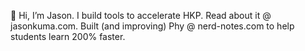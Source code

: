 👋 Hi, I’m Jason. I build tools to accelerate HKP. Read about it @ jasonkuma.com. Built (and improving) Phy @ nerd-notes.com to help students learn 200% faster. 


<!---
jasonkuma/jasonkuma is a ✨ special ✨ repository because its `README.md` (this file) appears on your GitHub profile.
You can click the Preview link to take a look at your changes.
--->
